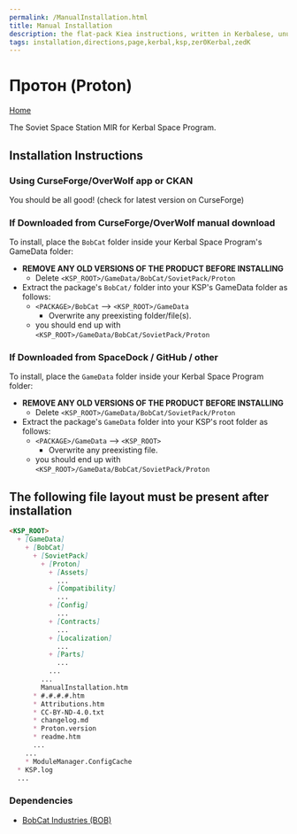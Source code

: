 ```yaml
---
permalink: /ManualInstallation.html
title: Manual Installation
description: the flat-pack Kiea instructions, written in Kerbalese, unusally present
tags: installation,directions,page,kerbal,ksp,zer0Kerbal,zedK
---
```


<!-- ManualInstallation.md v1.1.8.1
Протон (Proton)
created: 01 Oct 2019
updated: 29 Jul 2022 -->

<!-- based upon work by Lisias -->

# Протон (Proton)

[Home](./index.md)

The Soviet Space Station MIR for Kerbal Space Program.

## Installation Instructions

### Using CurseForge/OverWolf app or CKAN

You should be all good! (check for latest version on CurseForge)

### If Downloaded from CurseForge/OverWolf manual download

To install, place the `BobCat` folder inside your Kerbal Space Program's GameData folder:

* **REMOVE ANY OLD VERSIONS OF THE PRODUCT BEFORE INSTALLING**
  * Delete `<KSP_ROOT>/GameData/BobCat/SovietPack/Proton`
* Extract the package's `BobCat/` folder into your KSP's GameData folder as follows:
  * `<PACKAGE>/BobCat` --> `<KSP_ROOT>/GameData`
    * Overwrite any preexisting folder/file(s).
  * you should end up with `<KSP_ROOT>/GameData/BobCat/SovietPack/Proton`

### If Downloaded from SpaceDock / GitHub / other

To install, place the `GameData` folder inside your Kerbal Space Program folder:

* **REMOVE ANY OLD VERSIONS OF THE PRODUCT BEFORE INSTALLING**
  * Delete `<KSP_ROOT>/GameData/BobCat/SovietPack/Proton`
* Extract the package's `GameData` folder into your KSP's root folder as follows:
  * `<PACKAGE>/GameData` --> `<KSP_ROOT>`
    * Overwrite any preexisting file.
  * you should end up with `<KSP_ROOT>/GameData/BobCat/SovietPack/Proton`

## The following file layout must be present after installation

```markdown
<KSP_ROOT>
  + [GameData]
    + [BobCat]
      + [SovietPack]
        + [Proton]
          + [Assets]
            ...
          + [Compatibility]
            ...
          + [Config]
            ...
          + [Contracts]
            ...
          + [Localization]
            ...
          + [Parts]
            ...
          ...
        ...
        ManualInstallation.htm
      * #.#.#.#.htm
      * Attributions.htm
      * CC-BY-ND-4.0.txt
      * changelog.md
      * Proton.version
      * readme.htm
      ...
    ...
    * ModuleManager.ConfigCache
  * KSP.log
  ...
```

### Dependencies

* [BobCat Industries (BOB)](https://www.curseforge.com/kerbal/ksp-mods/BobCatInd)
